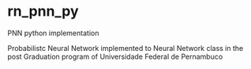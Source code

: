# rn_pnn_py
PNN python implementation

Probabilistc Neural Network implemented to Neural Network class in the post Graduation program of Universidade Federal de Pernambuco
